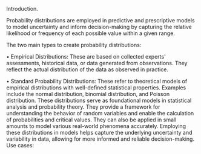 Introduction.

Probability distributions are employed in predictive and prescriptive models to model uncertainty and inform decision-making by capturing the relative likelihood or frequency of each possible value within a given range.

The two main types to create probability distributions:

•	 Empirical Distributions: These are based on collected experts' assessments, historical data, or data generated from observations. They reflect the actual distribution of the data as observed in practice.

•	 Standard Probability Distributions: These refer to theoretical models of empirical distributions with well-defined statistical properties. Examples include the normal distribution, binomial distribution, and Poisson distribution. These distributions serve as foundational models in statistical analysis and probability theory. They provide a framework for understanding the behavior of random variables and enable the calculation of probabilities and critical values. They can also be applied in small amounts to model various real-world phenomena accurately.
Employing these distributions in models helps capture the underlying uncertainty and variability in data, allowing for more informed and reliable decision-making.
Use cases:

